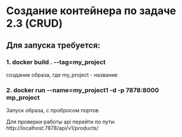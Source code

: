 # Создание контейнера по задаче 2.3 (CRUD)

## Для запуска требуется:

### 1. docker build . --tag=my_project

создание образа, где my_project - название

### 2. docker run --name=my_project1 -d -p 7878:8000 mp_project

Запуск образа, с пробросом портов

Для проверки работы api перейти по пути:
http://localhost:7878/api/v1/products/